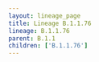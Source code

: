 ```yaml
---
layout: lineage_page
title: Lineage B.1.1.76
lineage: B.1.1.76
parent: B.1.1
children: ['B.1.1.76']
---
```


